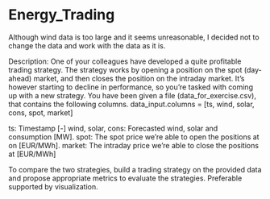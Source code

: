 # Energy_Trading

Although wind data is too large and it seems unreasonable, I decided not to change the data and work with the data as it is.

Description:
One of your colleagues have developed a quite profitable trading strategy. The strategy works by opening a position on the spot (day-ahead) market, and then closes the position on the intraday market. It’s however starting to decline in performance, so you’re tasked with coming up with a new strategy. 
You have been given a file (data_for_exercise.csv), that contains the following columns. 
data_input.columns = [ts, wind, solar, cons, spot, market] 

ts: Timestamp [-] 
wind, solar, cons: Forecasted wind, solar and consumption [MW]. 
spot: The spot price we’re able to open the positions at on [EUR/MWh]. 
market: The intraday price we’re able to close the positions at [EUR/MWh] 

To compare the two strategies, build a trading strategy on the provided data and propose appropriate metrics to evaluate the strategies. Preferable supported by visualization.


